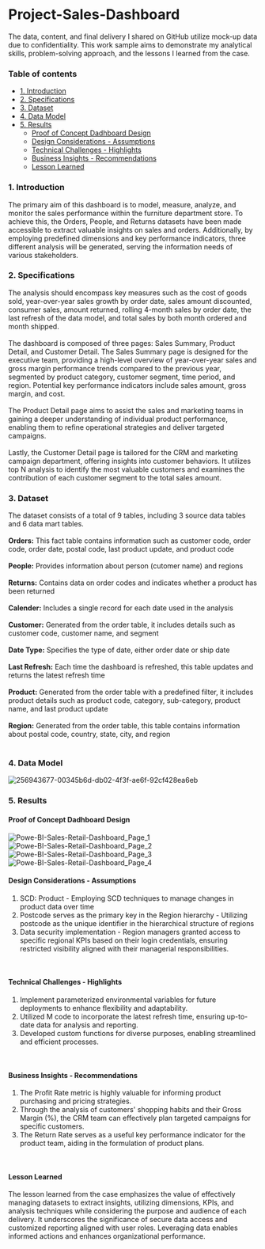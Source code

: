 # Project-Sales-Dashboard
The data, content, and final delivery I shared on GitHub utilize mock-up data due to confidentiality. This work sample aims to demonstrate my analytical skills, problem-solving approach, and the lessons I learned from the case.

### Table of contents
* [1. Introduction](#1)
* [2. Specifications](#2)
* [3. Dataset](#3)
* [4. Data Model](#4)
* [5. Results](#5)
    * [Proof of Concept Dadhboard Design](#5.1)
    * [Design Considerations - Assumptions](#5.2)
    * [Technical Challenges - Highlights](#5.3)
    * [Business Insights - Recommendations](#5.4)
    * [Lesson Learned](#5.5)

<a id="1"></a>
### 1. Introduction
The primary aim of this dashboard is to model, measure, analyze, and monitor the sales performance within the furniture department store. To achieve this, the Orders, People, and Returns datasets have been made accessible to extract valuable insights on sales and orders. Additionally, by employing predefined dimensions and key performance indicators, three different analysis will be generated, serving the information needs of various stakeholders.
<br />
<a id="2"></a>
### 2. Specifications
The analysis should encompass key measures such as the cost of goods sold, year-over-year sales growth by order date, sales amount discounted, consumer sales, amount returned, rolling 4-month sales by order date, the last refresh of the data model, and total sales by both month ordered and month shipped.<br />
<br />
The dashboard is composed of three pages: Sales Summary, Product Detail, and Customer Detail. The Sales Summary page is designed for the executive team, providing a high-level overview of year-over-year sales and gross margin performance trends compared to the previous year, segmented by product category, customer segment, time period, and region. Potential key performance indicators include sales amount, gross margin, and cost.<br />
<br />
The Product Detail page aims to assist the sales and marketing teams in gaining a deeper understanding of individual product performance, enabling them to refine operational strategies and deliver targeted campaigns.<br />
<br />
Lastly, the Customer Detail page is tailored for the CRM and marketing campaign department, offering insights into customer behaviors. It utilizes top N analysis to identify the most valuable customers and examines the contribution of each customer segment to the total sales amount.
<a id="3"></a>
### 3. Dataset
The dataset consists of a total of 9 tables, including 3 source data tables and 6 data mart tables.<br />
<br />
**Orders:**  This fact table contains information such as customer code, order code, order date, postal code, last product update, and product code  <br /> 
<br />
**People:** Provides information about person (cutomer name) and regions<br />
<br />
**Returns:** Contains data on order codes and indicates whether a product has been returned<br />
<br />
**Calender:** Includes a single record for each date used in the analysis<br />
<br />
**Customer:** Generated from the order table, it includes details such as customer code, customer name, and segment<br />
<br />
**Date Type:** Specifies the type of date, either order date or ship date<br />
<br />
**Last Refresh:** Each time the dashboard is refreshed, this table updates and returns the latest refresh time<br />
<br />
**Product:** Generated from the order table with a predefined filter, it includes product details such as product code, category, sub-category, product name, and last product update<br />
<br />
**Region:** Generated from the order table, this table contains information about postal code, country, state, city, and region<br />
<br />

<a id="4"></a>
### 4. Data Model <a name="data-model"></a>
![256943677-00345b6d-db02-4f3f-ae6f-92cf428ea6eb](https://github.com/hilxwang/Powe-BI-Sales-Retail-Dashboard/assets/96967687/80f2fcd5-23ad-43bb-87cb-6156d57d94d6)

<a id="5"></a>
### 5. Results
<a id="5.1"></a>
#### Proof of Concept Dadhboard Design
![Powe-BI-Sales-Retail-Dashboard_Page_1](https://github.com/hilxwang/Powe-BI-Sales-Retail-Dashboard/assets/96967687/f5ca3e85-7acc-4d64-8ef0-5953089f5a54)
![Powe-BI-Sales-Retail-Dashboard_Page_2](https://github.com/hilxwang/Powe-BI-Sales-Retail-Dashboard/assets/96967687/8064d548-6d32-4e52-83d9-9e84e65d48ac)
![Powe-BI-Sales-Retail-Dashboard_Page_3](https://github.com/hilxwang/Powe-BI-Sales-Retail-Dashboard/assets/96967687/dda40b68-8f50-4a55-81e1-9a3187ce6935)
![Powe-BI-Sales-Retail-Dashboard_Page_4](https://github.com/hilxwang/Powe-BI-Sales-Retail-Dashboard/assets/96967687/555d5c81-1781-40fe-a897-1ff23b1863cb)
<br />

<a id="5.2"></a>
#### Design Considerations - Assumptions
1. SCD: Product - Employing SCD techniques to manage changes in product data over time<br />
2. Postcode serves as the primary key in the Region hierarchy - Utilizing postcode as the unique identifier in the hierarchical structure of regions<br />
3. Data security implementation - Region managers granted access to specific regional KPIs based on their login credentials, ensuring restricted visibility aligned with their managerial responsibilities.
<br />

<a id="5.3"></a>
#### Technical Challenges - Highlights
1. Implement parameterized environmental variables for future deployments to enhance flexibility and adaptability.<br />
2. Utilized M code to incorporate the latest refresh time, ensuring up-to-date data for analysis and reporting.<br />
3. Developed custom functions for diverse purposes, enabling streamlined and efficient processes.
<br />

<a id="5.4"></a>
#### Business Insights - Recommendations
1. The Profit Rate metric is highly valuable for informing product purchasing and pricing strategies.<br />
2. Through the analysis of customers' shopping habits and their Gross Margin (%), the CRM team can effectively plan targeted campaigns for specific customers.<br />
3. The Return Rate serves as a useful key performance indicator for the product team, aiding in the formulation of product plans.
<br />

<a id="5.5"></a>
#### Lesson Learned

The lesson learned from the case emphasizes the value of effectively managing datasets to extract insights, utilizing dimensions, KPIs, and analysis techniques while considering the purpose and audience of each delivery. It underscores the significance of secure data access and customized reporting aligned with user roles. Leveraging data enables informed actions and enhances organizational performance.
